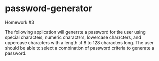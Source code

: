 # password-generator
Homework #3

The following application will generate a password for the user using special characters, numeric characters, lowercase characters, and uppercase characters with a length of 8 to 128 characters long. The user should be able to select a combination of password criteria to generate a password. 